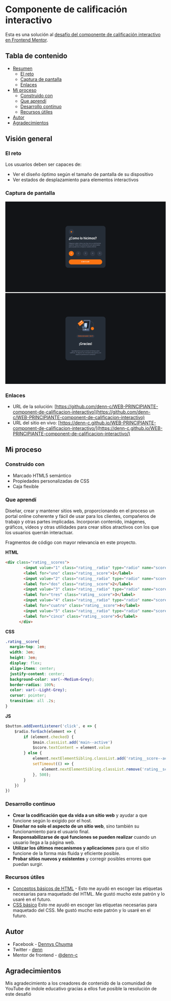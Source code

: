 # Componente de calificación interactivo

Esta es una solución al [desafío del componente de calificación interactivo en Frontend Mentor](https://www.frontendmentor.io/challenges/interactive-rating-component-koxpeBUmI).

## Tabla de contenido

- [Resumen](#resumen)
  - [El reto](#el-reto)
  - [Captura de pantalla](#captura-de-pantalla)
  - [Enlaces](#enlaces)
- [Mi proceso](#mi-proceso)
  - [Construido con](#construido-con)
  - [Que aprendí](#que-aprendí)
  - [Desarrollo continuo](#desarrollo-continuo)
  - [Recursos útiles](#recursos-útiles)
- [Autor](#autor)
- [Agradecimientos](#agradecimientos)


## Visión general

### El reto

Los usuarios deben ser capaces de:

- Ver el diseño óptimo según el tamaño de pantalla de su dispositivo
- Ver estados de desplazamiento para elementos interactivos

### Captura de pantalla

![Vista previa del diseño para el desafío de codificación del componente de calificación interactivo](asset/images/vista-previa-1.png)
![Vista previa del diseño para el desafío de codificación del componente de calificación interactivo](asset/images/vista-previa-2.png)



### Enlaces

- URL de la solución: [https://github.com/denn-c/WEB-PRINCIPIANTE-component-de-calificacion-interactivo](https://github.com/denn-c/WEB-PRINCIPIANTE-component-de-calificacion-interactivo)
- URL del sitio en vivo: [https://denn-c.github.io/WEB-PRINCIPIANTE-component-de-calificacion-interactivo/](https://denn-c.github.io/WEB-PRINCIPIANTE-component-de-calificacion-interactivo/)

## Mi proceso

### Construido con

- Marcado HTML5 semántico
- Propiedades personalizadas de CSS
- Caja flexible

### Que aprendí

Diseñar, crear y mantener sitios web, proporcionando en el proceso un portal online coherente y fácil de usar para los clientes, compañeros de trabajo y otras partes implicadas. Incorporan contenido, imágenes, gráficos, vídeos y otras utilidades para crear sitios atractivos con los que los usuarios querrán interactuar.  

Fragmentos de código con mayor relevancia en este proyecto.

**HTML**

```html
<div class="rating__scores">
        <input value="1" class="rating__radio" type="radio" name="score" id="uno">
        <label for="uno" class="rating__score">1</label>
        <input value="2" class="rating__radio" type="radio" name="score" id="dos">
        <label for="dos" class="rating__score">2</label>
        <input value="3" class="rating__radio" type="radio" name="score" id="tres">
        <label for="tres" class="rating__score">3</label>
        <input value="4" class="rating__radio" type="radio" name="score" id="cuatro">
        <label for="cuatro" class="rating__score">4</label>
        <input value="5" class="rating__radio" type="radio" name="score" id="cinco">
        <label for="cinco" class="rating__score">5</label>
      </div>
```
**CSS**
```css
.rating__score{
  margin-top: 1em;
  width: 3em;
  height: 3em;
  display: flex;
  align-items: center;
  justify-content: center;
  background-color: var(--Medium-Grey);
  border-radius: 100%;
  color: var(--Light-Grey);
  cursor: pointer;
  transition: all .2s;
}
```
**JS**
```js
$button.addEventListener('click', e => {
    $radio.forEach(element => {
        if (element.checked) {
            $main.classList.add('main--active')
            $score.textContent = element.value
        } else {
            element.nextElementSibling.classList.add('rating__score--active')
            setTimeout(() => {
                element.nextElementSibling.classList.remove('rating__score--active')
            }, 500);
        }
    })
})
```
### Desarrollo continuo

- **Crear la codificación que da vida a un sitio web** y ayudar a que funcione según lo exigido por el host.  
- **Diseñar no solo el aspecto de un sitio web**, sino también su funcionamiento para el usuario final.  
- **Responsabilizarse de qué funciones se pueden realizar** cuando un usuario llega a la página web.  
- **Utilizar los últimos mecanismos y aplicaciones** para que el sitio funcione de la forma más fluida y eficiente posible.  
- **Probar sitios nuevos y existentes** y corregir posibles errores que puedan surgir.  

### Recursos útiles

- [Conceptos básicos de HTML](https://developer.mozilla.org/es/docs/Learn/Getting_started_with_the_web/HTML_basics) - Esto me ayudó en escoger las etiquetas necesarias para maquetado del HTML. Me gustó mucho este patrón y lo usaré en el futuro.
- [CSS básico](https://developer.mozilla.org/es/docs/Learn/Getting_started_with_the_web/CSS_basics)  Esto me ayudó en escoger las etiquetas necesarias para maquetado del CSS. Me gustó mucho este patrón y lo usaré en el futuro.

## Autor

- Facebook - [Dennys Chuyma](https://www.facebook.com/dennys.chuyma)
- Twitter - [denn](https://twitter.com/dennyschuyma)
- Mentor de frontend - [@denn-c](https://www.frontendmentor.io/profile/denn-c)

## Agradecimientos

Mis agradecimiento a los creadores de contenido de la comunidad de YouTube de indole educativo gracias a ellos fue posible la resolución de este desafió
